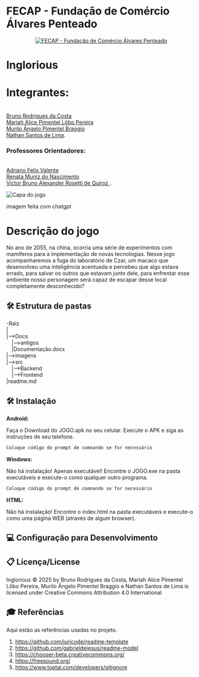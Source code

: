 
# FECAP - Fundação de Comércio Álvares Penteado

<p align="center">
<a href= "https://www.fecap.br/"><img src="https://encrypted-tbn0.gstatic.com/images?q=tbn:ANd9GcRhZPrRa89Kma0ZZogxm0pi-tCn_TLKeHGVxywp-LXAFGR3B1DPouAJYHgKZGV0XTEf4AE&usqp=CAU" alt="FECAP - Fundação de Comércio Álvares Penteado" border="0"></a>
</p>

# Inglorious 
# Integrantes:
<br><a href= "https://github.com/rodriguesbrun">Bruno Rodrigues da Costa</a>
<br><a href="https://github.com/alicelobwp">Mariah Alice Pimentel Lôbo Pereira</a>
<br><a href="https://github.com/Mura173">Murilo Ângelo Pimentel Braggio</a> 
<br><a href="https://github.com/Nathan-bit711">Nathan Santos de Lima</a>.
### Professores Orientadores: 
<br><a href="https://www.linkedin.com/in/adriano-valente-534576135/" target="_blank" rel="noopener noreferrer"> Adriano Felix Valente </a>
<br><a href="https://www.linkedin.com/in/remuniz/" target="_blank" rel="noopener noreferrer"> Renata Muniz do Nascimento </a>
<br> <a href="https://www.linkedin.com/in/victorbarq/" target="_blank" rel="noopener noreferrer"> Victor Bruno Alexander Rosetti de Quiroz </a>.


![Capa do jogo](https://github.com/user-attachments/assets/f7ff1cb1-547b-4055-a805-a6e846960833) 

<a> imagem feita com chatgpt</a>
# Descrição do jogo
No ano de 2055, na china, ocorria uma série de experimentos com mamíferos para a implementação de novas tecnologias.
Nesse jogo acompanharemos a fuga do laboratório de Czar, um macaco que desenvolveu uma inteligência acentuada e percebeu que algo estava errado, para salvar os outros que estavam junto dele, para enfrentar esse ambiente nosso personagem será capaz de escapar desse local completamente desconhecido?

 


## 🛠 Estrutura de pastas

-Raiz<br>
|<br>
|-->Docs<br>
  &emsp;|-->antigos<br>
  &emsp;|Documentação.docx<br>
|-->imagens<br>
|-->src<br>
  &emsp;|-->Backend<br>
  &emsp;|-->Frontend<br>
|readme.md<br>


## 🛠 Instalação

<b>Android:</b>

Faça o Download do JOGO.apk no seu celular.
Execute o APK e siga as instruções de seu telefone.

```sh
Coloque código do prompt de comnando se for necessário
```

<b>Windows:</b>

Não há instalação! Apenas executável!
Encontre o JOGO.exe na pasta executáveis e execute-o como qualquer outro programa.

```sh
Coloque código do prompt de comnando se for necessário
```

<b>HTML:</b>

Não há instalação!
Encontre o index.html na pasta executáveis e execute-o como uma página WEB (através de algum browser).

## 💻 Configuração para Desenvolvimento
## 📋 Licença/License
Inglorious © 2025 by Bruno Rodrigues da Costa, Mariah Alice Pimentel Lôbo Pereira, Murilo Ângelo Pimentel Braggio e Nathan Santos de Lima is licensed under Creative Commons Attribution 4.0 International 

## 🎓 Referências

Aqui estão as referências usadas no projeto.

1. <https://github.com/iuricode/readme-template>
2. <https://github.com/gabrieldejesus/readme-model>
3. <https://chooser-beta.creativecommons.org/>
4. <https://freesound.org/>
5. <https://www.toptal.com/developers/gitignore>
